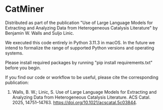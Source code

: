 # CatMiner
Distributed as part of the publication "Use of Large Language Models for Extracting and Analyzing Data from Heterogeneous Catalysis Literature" by Benjamin W. Walls and Suljo Linic.

We executed this code entirely in Python 3.11.3 in macOS. In the future we intend to formalize the range of supported Python versions and operating systems. 

Please install required packages by running "pip install requirements.txt" before you begin.

If you find our code or workflow to be useful, please cite the corresponding publication:

1. Walls, B. W.; Linic, S. Use of Large Language Models for Extracting and Analyzing Data from Heterogeneous Catalysis Literature. ACS Catal. 2025, 14751–14763. https://doi.org/10.1021/acscatal.5c03844.
